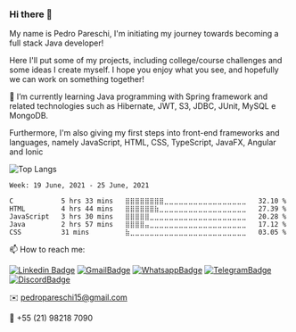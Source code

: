 ### Hi there 👋

My name is Pedro Pareschi, I'm initiating my journey towards becoming a full stack Java developer! 

Here I'll put some of my projects, including college/course challenges and some ideas I create myself. I hope you enjoy what you see, and hopefully we can work on something together!

🌱 I’m currently learning Java programming with Spring framework and related technologies such as Hibernate, JWT, S3, JDBC, JUnit, MySQL e MongoDB. 

Furthermore, I'm also giving my first steps into front-end frameworks and languages, namely JavaScript, HTML, CSS, TypeScript, JavaFX, Angular and Ionic

![Top Langs](https://github-readme-stats.vercel.app/api/top-langs/?username=pedropareschi&layout=compact)

<!--START_SECTION:waka-->
```text
Week: 19 June, 2021 - 25 June, 2021

C            5 hrs 33 mins   ⣿⣿⣿⣿⣿⣿⣿⣿⣀⣀⣀⣀⣀⣀⣀⣀⣀⣀⣀⣀⣀⣀⣀⣀⣀   32.10 % 
HTML         4 hrs 44 mins   ⣿⣿⣿⣿⣿⣿⣷⣀⣀⣀⣀⣀⣀⣀⣀⣀⣀⣀⣀⣀⣀⣀⣀⣀⣀   27.39 % 
JavaScript   3 hrs 30 mins   ⣿⣿⣿⣿⣿⣀⣀⣀⣀⣀⣀⣀⣀⣀⣀⣀⣀⣀⣀⣀⣀⣀⣀⣀⣀   20.28 % 
Java         2 hrs 57 mins   ⣿⣿⣿⣿⣤⣀⣀⣀⣀⣀⣀⣀⣀⣀⣀⣀⣀⣀⣀⣀⣀⣀⣀⣀⣀   17.12 % 
CSS          31 mins         ⣷⣀⣀⣀⣀⣀⣀⣀⣀⣀⣀⣀⣀⣀⣀⣀⣀⣀⣀⣀⣀⣀⣀⣀⣀   03.05 % 
```
<!--END_SECTION:waka-->

  
📫 How to reach me:

  [![Linkedin Badge](https://img.shields.io/badge/LinkedIn-0077B5?style=for-the-badge&logo=linkedin&logoColor=white)](https://www.linkedin.com/in/pedro-pareschi/)
  [![GmailBadge](https://img.shields.io/badge/Gmail-D14836?style=for-the-badge&logo=gmail&logoColor=white)](mailto:pedropareschi15@gmail.com)
  [![WhatsappBadge](https://img.shields.io/badge/WhatsApp-25D366?style=for-the-badge&logo=whatsapp&logoColor=white)](https://wa.me/21982187090)
  [![TelegramBadge](https://img.shields.io/badge/Telegram-2CA5E0?style=for-the-badge&logo=telegram&logoColor=white)](https://t.me/pedropareschi)
  [![DiscordBadge](https://img.shields.io/badge/Discord-7289DA?style=for-the-badge&logo=discord&logoColor=white)](https://discordapp.com/users/782977628181233694)
  
  ✉️ pedropareschi15@gmail.com
  
  📱  +55 (21) 98218 7090



